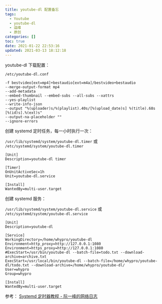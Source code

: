 ```yaml
---
title: youtube-dl 配置备忘
tags:
  - Youtube
  - youtube-dl
  - 运维
  - 原创
categories: []
toc: true
date: 2021-01-22 22:53:16
updated: 2021-03-13 18:12:18
---
```


youtube-dl 下载配置：

`/etc/youtube-dl.conf`

```
-f bestvideo[ext=mp4]+bestaudio[ext=m4a]/bestvideo+bestaudio
--merge-output-format mp4
--add-metadata
--embed-thumbnail --embed-subs --all-subs --xattrs
--yes-playlist
--write-info-json
--output "%(uploader)s/%(playlist).40s/[%(upload_date)s] %(title).68s [%(id)s].%(ext)s"
--output-na-placeholder ""
--ignore-errors
```

<!-- more -->

创建 systemd 定时任务，每一小时执行一次：

`/usr/lib/systemd/system/youtube-dl.timer` 或 `/etc/systemd/system/youtube-dl.timer`

```
[Unit]
Description=youtube-dl timer

[Timer]
OnUnitActiveSec=1h
Unit=youtube-dl.service

[Install]
WantedBy=multi-user.target
```

创建 systemd 服务：

`/usr/lib/systemd/system/youtube-dl.service` 或 `/etc/systemd/system/youtube-dl.service`
```
[Unit]
Description=youtube-dl

[Service]
WorkingDirectory=/home/whypro/youtube-dl
Environment=http_proxy=http://127.0.0.1:1080
Environment=https_proxy=http://127.0.0.1:1080
#ExecStart=/usr/bin/youtube-dl --batch-file=todo.txt --download-archive=archive.txt
ExecStart=/usr/local/bin/youtube-dl --batch-file=/home/whypro/youtube-dl/todo.txt --download-archive=/home/whypro/youtube-dl/
User=whypro
Group=whypro

[Install]
WantedBy=multi-user.target
```

参考：
[Systemd 定时器教程 - 阮一峰的网络日志](http://www.ruanyifeng.com/blog/2018/03/systemd-timer.html)
